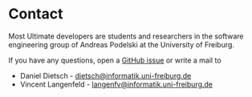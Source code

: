 # Contact

Most Ultimate developers are students and researchers in the software engineering group of Andreas Podelski at the University of Freiburg.

If you have any questions, open a [GitHub issue](https://github.com/ultimate-pa/hanfor/issues) or write a mail to

- Daniel Dietsch - [dietsch@informatik.uni-freiburg.de](mailto:dietsch@informatik.uni-freiburg.de)
- Vincent Langenfeld - [langenfv@informatik.uni-freiburg.de](mailto:langenfv@informatik.uni-freiburg.de)